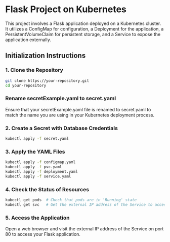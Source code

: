 # Flask Project on Kubernetes

This project involves a Flask application deployed on a Kubernetes cluster. It utilizes a ConfigMap for configuration, a Deployment for the application, a PersistentVolumeClaim for persistent storage, and a Service to expose the application externally.

## Initialization Instructions

### 1. Clone the Repository
```sh
git clone https://your-repository.git
cd your-repository
```

### Rename secretExample.yaml to secret.yaml
Ensure that your secretExample.yaml file is renamed to secret.yaml to match the name you are using in your Kubernetes deployment process.

### 2. Create a Secret with Database Credentials
```sh
kubectl apply -f secret.yaml
```

### 3. Apply the YAML Files
```sh
kubectl apply -f configmap.yaml
kubectl apply -f pvc.yaml
kubectl apply -f deployment.yaml
kubectl apply -f service.yaml
```

### 4. Check the Status of Resources
```sh
kubectl get pods  # Check that pods are in 'Running' state
kubectl get svc   # Get the external IP address of the Service to access the application
```

### 5. Access the Application
Open a web browser and visit the external IP address of the Service on port 80 to access your Flask application.